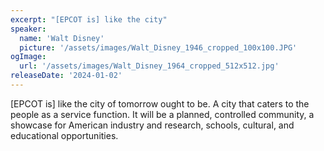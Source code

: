 ```yaml
---
excerpt: "[EPCOT is] like the city"
speaker:
  name: 'Walt Disney'
  picture: '/assets/images/Walt_Disney_1946_cropped_100x100.JPG'
ogImage:
  url: '/assets/images/Walt_Disney_1964_cropped_512x512.jpg'
releaseDate: '2024-01-02'
---
```


[EPCOT is] like the city of tomorrow ought to be. A city that caters to the people as a service function. It will be a planned, controlled community, a showcase for American industry and research, schools, cultural, and educational opportunities.
